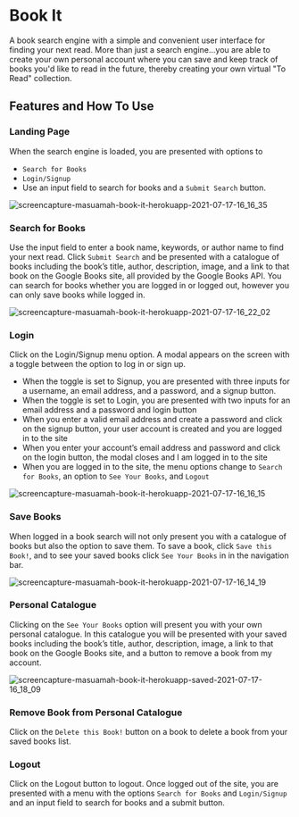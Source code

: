# Book It

A book search engine with a simple and convenient user interface for finding your next read. More than just a search engine...you are able to create your own 
personal account where you can save and keep track of books you'd like to read in the future, thereby creating your own virtual "To Read" collection.

## Features and How To Use

### Landing Page
When the search engine is loaded, you are presented with options to 
* `Search for Books`
* `Login/Signup` 
*  Use an input field to search for books and a `Submit Search` button.

![screencapture-masuamah-book-it-herokuapp-2021-07-17-16_16_35](https://user-images.githubusercontent.com/77217156/126048488-31b84463-a810-4fab-9282-9e407fd19484.png)

### Search for Books
Use the input field to enter a book name, keywords, or author name to find your next read. Click `Submit Search` and be presented with a catalogue of books including the book’s title, author, description, image, and a link to that book on the Google Books site, all provided by the Google Books API. You can search for books whether you are logged in or logged out, however you can only save books while logged in.

![screencapture-masuamah-book-it-herokuapp-2021-07-17-16_22_02](https://user-images.githubusercontent.com/77217156/126048557-4181074d-fe4c-4346-851e-c603d0cb73d6.png)

### Login
Click on the Login/Signup menu option. A modal appears on the screen with a toggle between the option to log in or sign up.
* When the toggle is set to Signup, you are presented with three inputs for a username, an email address, and a password, and a signup button.
* When the toggle is set to Login, you are presented with two inputs for an email address and a password and login button
* When you enter a valid email address and create a password and click on the signup button, your user account is created and you are logged in to the site
* When  you enter your account’s email address and password and click on the login button, the modal closes and I am logged in to the site
* When you are logged in to the site, the menu options change to `Search for Books`, an option to `See Your Books`, and `Logout`

![screencapture-masuamah-book-it-herokuapp-2021-07-17-16_16_15](https://user-images.githubusercontent.com/77217156/126048492-3ea3a0e3-e9c6-4321-807a-9ebaf2a27e6a.png)

### Save Books
When logged in a book search will not only present you with a catalogue of books but also the option to save them. To save a book, click `Save this Book!`, 
and to see your saved books click `See Your Books` in in the navigation bar.

![screencapture-masuamah-book-it-herokuapp-2021-07-17-16_14_19](https://user-images.githubusercontent.com/77217156/126048518-c3a8bca1-bc48-4303-a393-b502dcf2cd1a.png)

### Personal Catalogue
Clicking on the `See Your Books` option will present you with your own personal catalogue. In this catalogue you will be presented with your saved books 
including the book’s title, author, description, image, a link to that book on the Google Books site, and a button to remove a book from my account.


![screencapture-masuamah-book-it-herokuapp-saved-2021-07-17-16_18_09](https://user-images.githubusercontent.com/77217156/126048587-1aedcaf8-37b7-4880-a022-98b614348eb8.png)

### Remove Book from Personal Catalogue
Click on the `Delete this Book!` button on a book to delete a book from your saved books list.


### Logout
Click on the Logout button to logout.
Once logged out of the site, you are presented with a menu with the options `Search for Books` and `Login/Signup` and an input field to search for books and a submit button. 
